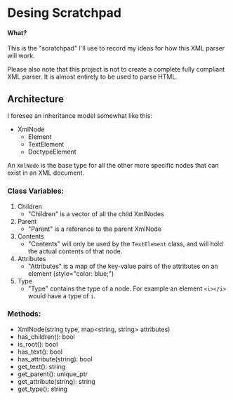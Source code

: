 Desing Scratchpad
=================

#### What?

This is the "scratchpad" I'll use to record my ideas for how this XML parser will work.

Please also note that this project is not to create a complete fully compliant XML parser. It is almost entirely to be used to parse HTML.


Architecture
------------

I foresee an inheritance model somewhat like this:

- XmlNode
	- Element
	- TextElement
	- DoctypeElement

An `XmlNode` is the base type for all the other more specific nodes that can exist in an XML document.


### Class Variables:

1. Children
	- "Children" is a vector of all the child XmlNodes
2. Parent
	- "Parent" is a reference to the parent XmlNode
3. Contents
	- "Contents" will only be used by the `TextElement` class, and will hold the actual contents of that node.
4. Attributes
	- "Attributes" is a map of the key-value pairs of the attributes on an element (style="color: blue;")
5. Type
	- "Type" contains the type of a node. For example an element `<i></i>` would have a type of `i`. 

### Methods:

- XmlNode(string type, map<string, string> attributes)
- has_children(): bool
- is_root(): bool
- has_text(): bool
- has_attribute(string): bool
- get_text(): string
- get_parent(): unique_ptr<XmlNode>
- get_attribute(string): string
- get_type(): string

